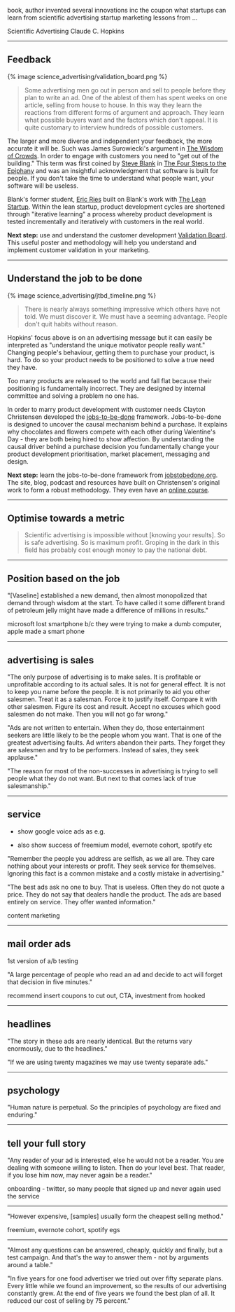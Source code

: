 book, author invented several innovations inc the coupon
what startups can learn from scientific advertising
startup marketing lessons from ...

Scientific Advertising
Claude C. Hopkins

[sci-ad-book]:http://www.amazon.com/Scientific-Advertising-Claude-Hopkins/dp/1603866361/ref=sr_1_1?ie=UTF8&qid=1433127326&sr=8-1&keywords=Scientific+Advertising+Claude+C.+Hopkins/?utm_source=heuro.net&utm_medium=blog

***

## Feedback

{% image science_advertising/validation_board.png %}

<blockquote>Some advertising men go out in person and sell to people before they plan to write an ad. One of the ablest of them has spent weeks on one article, selling from house to house. In this way they learn the reactions from different forms of argument and approach. They learn what possible buyers want and the factors which don't appeal. It is quite customary to interview hundreds of possible customers.</blockquote>

The larger and more diverse and independent your feedback, the more accurate it will be. Such was James Surowiecki's argument in [The Wisdom of Crowds][wisdom-crowds]. In order to engage with customers you need to "get out of the building." This term was first coined by [Steve Blank][sblank] in [The Four Steps to the Epiphany][4steps] and was an insightful acknowledgment that software is built for people. If you don't take the time to understand what people want, your software will be useless.

Blank's former student, [Eric Ries][eries] built on Blank's work with [The Lean Startup][leansu]. Within the lean startup, product development cycles are shortened through "iterative learning" a process whereby product development is tested incrementally and iteratively with customers in the real world.

**Next step:** use and understand the customer development [Validation Board][valboard]. This useful poster and methodology will help you understand and implement customer validation in your marketing.

[sblank]:http://en.wikipedia.org/wiki/Steve_Blank/?utm_source=heuro.net&utm_medium=blog
[4steps]:http://www.amazon.com/Four-Steps-Epiphany-Steve-Blank/dp/0989200507/ref=sr_1_1?ie=UTF8&qid=1433141699&sr=8-1&keywords=The+Four+Steps+to+the+Epiphany/?utm_source=heuro.net&utm_medium=blog
[eries]:http://en.wikipedia.org/wiki/Eric_Ries/?utm_source=heuro.net&utm_medium=blog
[leansu]:http://theleanstartup.com/?utm_source=heuro.net&utm_medium=blog
[wisdom-crowds]:http://www.amazon.com/The-Wisdom-Crowds-James-Surowiecki/dp/0385721706/?utm_source=heuro.net&utm_medium=blog
[valboard]:https://www.leanstartupmachine.com/validationboard/?utm_source=heuro.net&utm_medium=blog

***

## Understand the job to be done

{% image science_advertising/jtbd_timeline.png %}

<blockquote>There is nearly always something impressive which others have not told. We must discover it. We must have a seeming advantage. People don't quit habits without reason.</blockquote>

Hopkins' focus above is on an advertising message but it can easily be interpreted as "understand the unique motivator people really want." Changing people's behaviour, getting them to purchase your product, is hard. To do so your product needs to be positioned to solve a true need they have.

Too many products are released to the world and fall flat because their positioning is fundamentally incorrect. They are designed by internal committee and solving a problem no one has.

In order to marry product development with customer needs Clayton Christensen developed the [jobs-to-be-done][jtbd-article] framework. Jobs-to-be-done is designed to uncover the causal mechanism behind a purchase. It explains why chocolates and flowers compete with each other during Valentine's Day - they are both being hired to show affection. By understanding the causal driver behind a purchase decision you fundamentally change your product development prioritisation, market placement, messaging and design.

**Next step:** learn the jobs-to-be-done framework from [jobstobedone.org][jtbd-org]. The site, blog, podcast and resources have built on Christensen's original work to form a robust methodology. They even have an [online course][jtbd-mooc].

[jtbd-clay]:http://www.christenseninstitute.org/key-concepts/jobs-to-be-done/?utm_source=heuro.net&utm_medium=blog
[jtbd-article]:http://hbswk.hbs.edu/item/6496.html/?utm_source=heuro.net&utm_medium=blog
[jtbd-org]:http://jobstobedone.org/?utm_source=heuro.net&utm_medium=blog
[jtbd-mooc]:https://www.udemy.com/mastering-jobs-to-be-done-interviews/?utm_source=heuro.net&utm_medium=blog

***

## Optimise towards a metric

<blockquote>Scientific advertising is impossible without [knowing your results]. So is safe advertising. So is maximum profit. Groping in the dark in this field has probably cost enough money to pay the national debt.</blockquote>



***

## Position based on the job

"[Vaseline] established a new demand, then almost monopolized that demand through wisdom at the start. To have called it some different brand of petroleum jelly might have made a difference of millions in results."

microsoft lost smartphone b/c they were trying to make a dumb computer, apple made a smart phone

***

## advertising is sales

"The only purpose of advertising is to make sales. It is profitable or unprofitable according to its actual sales. It is not for general effect. It is not to keep you name before the people. It is not primarily to aid you other salesmen. Treat it as a salesman. Force it to justify itself. Compare it with other salesmen. Figure its cost and result. Accept no excuses which good salesmen do not make. Then you will not go far wrong."

"Ads are not written to entertain. When they do, those entertainment seekers are little likely to be the people whom you want. That is one of the greatest advertising faults. Ad writers abandon their parts. They forget they are salesmen and try to be performers. Instead of sales, they seek applause."



"The reason for most of the non-successes in advertising is trying to sell people what they do not want. But next to that comes lack of true salesmanship."

***

## service

- show google voice ads as e.g.

- also show success of freemium model, evernote cohort, spotify etc

"Remember the people you address are selfish, as we all are. They care nothing about your interests or profit. They seek service for themselves. Ignoring this fact is a common mistake and a costly mistake in advertising."

"The best ads ask no one to buy. That is useless. Often they do not quote a price. They do not say that dealers handle the product. The ads are based entirely on service. They offer wanted information."

content marketing

***

## mail order ads

1st version of a/b testing

"A large percentage of people who read an ad and decide to act will forget that decision in five minutes."

recommend insert coupons to cut out, CTA, investment from hooked

***

## headlines

"The story in these ads are nearly identical. But the returns vary enormously, due to the headlines."

"If we are using twenty magazines we may use twenty separate ads."

***

## psychology

"Human nature is perpetual. So the principles of psychology are fixed and enduring."

***

## tell your full story

"Any reader of your ad is interested, else he would not be a reader. You are dealing with someone willing to listen. Then do your level best. That reader, if you lose him now, may never again be a reader."

onboarding - twitter, so many people that signed up and never again used the service

***

"However expensive, [samples] usually form the cheapest selling method."

freemium, evernote cohort, spotify egs

***

"Almost any questions can be answered, cheaply, quickly and finally, but a test campaign. And that's the way to answer them - not by arguments around a table."

"In five years for one food advertiser we tried out over fifty separate plans. Every little while we found an improvement, so the results of our advertising constantly grew. At the end of five years we found the best plan of all. It reduced our cost of selling by 75 percent."